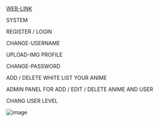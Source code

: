 [WEB-LINK](https://www.comsci-rmutp.com/651113/LB9/index.php)


SYSTEM


REGISTER / LOGIN    

CHANGE-USERNAME


UPLOAD-IMG PROFILE


CHANGE-PASSWORD


ADD / DELETE WHITE LIST YOUR  ANIME


ADMIN PANEL FOR ADD / EDIT / DELETE ANIME AND USER

CHANG USER LEVEL

![image](https://github.com/user-attachments/assets/ca3f2fb9-d4c3-434e-9591-a3d6ab9b5fd9)
